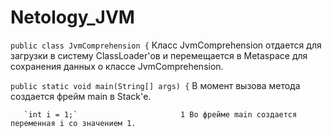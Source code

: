 # Netology_JVM
`public class JvmComprehension {`  Класс JvmComprehension отдается для загрузки в систему ClassLoader'ов
                                   и перемещается в Metaspace для сохранения данных о классе JvmComprehension.

`public static void main(String[] args) {`  В момент вызова метода  создается фрейм main в Stack'е.

       `int i = 1;`                       1 Во фрейме main создается переменная i со значением 1.
